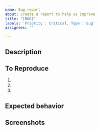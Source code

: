 ```yaml
---
name: Bug report
about: Create a report to help us improve
title: "[BUG]"
labels: 'Priority : Critical, Type : Bug'
assignees: ''

---
```


## Description

<!--
A clear and concise description of what the bug is.
무슨 버그인지 간략하게 설명해주세요!
-->

## To Reproduce

<!--
뭘 클릭하고 어딜 스크롤해서 뭘 입력하면 버그가 생성되는지
구체적으로 설명해주세요!
-->

1.
2.
3.

## Expected behavior

<!--
버그가 없었다면 어떻게 돌아가야 하나요?
-->

## Screenshots

<!--
버그 만든 사람이 죄책감을 갖도록
버그 상황의 스샷을 찍어줍시다!
-->
